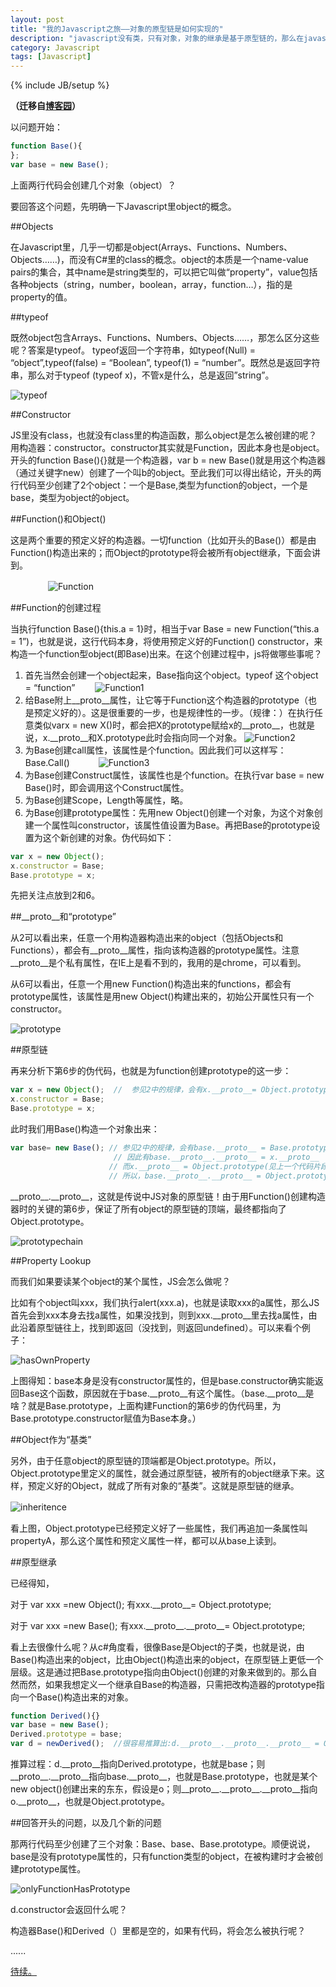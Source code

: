 ```yaml
---
layout: post
title: "我的Javascript之旅——对象的原型链是如何实现的"
description: "javascript没有类，只有对象，对象的继承是基于原型链的，那么在javascript内部，原型链是怎么实现的呢？"
category: Javascript
tags: [Javascript]
---
```

{% include JB/setup %}

**（迁移自[博客园](http://www.cnblogs.com/CaiAbin/archive/2010/08/25/1808001.html)）**

以问题开始：

```javascript
function Base(){	
};
var base = new Base();
```

上面两行代码会创建几个对象（object）？


要回答这个问题，先明确一下Javascript里object的概念。


##Objects

在Javascript里，几乎一切都是object(Arrays、Functions、Numbers、Objects……)，而没有C#里的class的概念。object的本质是一个name-value pairs的集合，其中name是string类型的，可以把它叫做“property”，value包括各种objects（string，number，boolean，array，function…），指的是property的值。

 

##typeof

既然object包含Arrays、Functions、Numbers、Objects……，那怎么区分这些呢？答案是typeof。 typeof返回一个字符串，如typeof(Null) = “object”,typeof(false) = “Boolean”, typeof(1) = “number”。既然总是返回字符串，那么对于typeof (typeof x)，不管x是什么，总是返回”string”。

![typeof](/uploads/201308/typeof.png "typeof (typeof xxx) === string")
 

##Constructor

JS里没有class，也就没有class里的构造函数，那么object是怎么被创建的呢？用构造器：constructor。constructor其实就是Function，因此本身也是object。开头的function Base(){}就是一个构造器，var b = new Base()就是用这个构造器（通过关键字new）创建了一个叫b的object。至此我们可以得出结论，开头的两行代码至少创建了2个object：一个是Base,类型为function的object，一个是base，类型为object的object。

 

##Function()和Object()

这是两个重要的预定义好的构造器。一切function（比如开头的Base()）都是由Function()构造出来的；而Object的prototype将会被所有object继承，下面会讲到。

　　　　
![Function](/uploads/201308/Function.png)
 

##Function的创建过程

当执行function Base(){this.a = 1}时，相当于var Base = new Function(“this.a = 1”)，也就是说，这行代码本身，将使用预定义好的Function() constructor，来构造一个function型object(即Base)出来。在这个创建过程中，js将做哪些事呢？

1. 首先当然会创建一个object起来，Base指向这个object。typeof 这个object = “function”　　
![Function1](/uploads/201308/function_1.png)
2. 给Base附上\_\_proto\_\_属性，让它等于Function这个构造器的prototype（也是预定义好的）。这是很重要的一步，也是规律性的一步。（规律：）在执行任意类似varx = new X()时，都会把X的prototype赋给x的\_\_proto\_\_，也就是说，x.\_\_proto\_\_和X.prototype此时会指向同一个对象。
![Function2](/uploads/201308/function_2.png)
3. 为Base创建call属性，该属性是个function。因此我们可以这样写：Base.Call()　　　
![Function3](/uploads/201308/function_3.png)　　
4. 为Base创建Construct属性，该属性也是个function。在执行var base = new Base()时，即会调用这个Construct属性。
5. 为Base创建Scope，Length等属性，略。
6. 为Base创建prototype属性：先用new Object()创建一个对象，为这个对象创建一个属性叫constructor，该属性值设置为Base。再把Base的prototype设置为这个新创建的对象。伪代码如下：

```javascript
var x = new Object();
x.constructor = Base;
Base.prototype = x;
```

先把关注点放到2和6。
 

##\_\_proto\_\_和“prototype”

从2可以看出来，任意一个用构造器构造出来的object（包括Objects和Functions），都会有\_\_proto\_\_属性，指向该构造器的prototype属性。注意\_\_proto\_\_是个私有属性，在IE上是看不到的，我用的是chrome，可以看到。

从6可以看出，任意一个用new Function()构造出来的functions，都会有prototype属性，该属性是用new Object()构建出来的，初始公开属性只有一个constructor。

![prototype](/uploads/201308/prototype.png)

 

##原型链

再来分析下第6步的伪代码，也就是为function创建prototype的这一步：

```javascript
var x = new Object();  //  参见2中的规律，会有x.__proto__= Object.prototype。
x.constructor = Base;
Base.prototype = x;
```

此时我们用Base()构造一个对象出来：

```javascript
var base= new Base(); // 参见2中的规律，会有base.__proto__ = Base.prototype，也就是 = x。
                       // 因此有base.__proto__.__proto__ = x.__proto__
                      // 而x.__proto__ = Object.prototype(见上一个代码片段)　　
                      // 所以，base.__proto__.__proto__ = Object.prototype.
```

\_\_proto\_\_.\_\_proto\_\_，这就是传说中JS对象的原型链！由于用Function()创建构造器时的关键的第6步，保证了所有object的原型链的顶端，最终都指向了Object.prototype。

![prototypechain](/uploads/201308/prototypechain.png)
 

##Property Lookup

而我们如果要读某个object的某个属性，JS会怎么做呢？

比如有个object叫xxx，我们执行alert(xxx.a)，也就是读取xxx的a属性，那么JS首先会到xxx本身去找a属性，如果没找到，则到xxx.\_\_proto\_\_里去找a属性，由此沿着原型链往上，找到即返回（没找到，则返回undefined）。可以来看个例子：

![hasOwnProperty](/uploads/201308/hasOwnProperty.png)

上图得知：base本身是没有constructor属性的，但是base.constructor确实能返回Base这个函数，原因就在于base.\_\_proto\_\_有这个属性。（base.\_\_proto\_\_是啥？就是Base.prototype，上面构建Function的第6步的伪代码里，为Base.prototype.constructor赋值为Base本身。）

 

##Object作为“基类”

另外，由于任意object的原型链的顶端都是Object.prototype。所以，Object.prototype里定义的属性，就会通过原型链，被所有的object继承下来。这样，预定义好的Object，就成了所有对象的“基类”。这就是原型链的继承。

![inheritence](/uploads/201308/prototypeInheritence.png)　　　

看上图，Object.prototype已经预定义好了一些属性，我们再追加一条属性叫propertyA，那么这个属性和预定义属性一样，都可以从base上读到。

 

##原型继承

已经得知，

对于 var xxx =new Object(); 有xxx.\_\_proto\_\_= Object.prototype;

对于 var xxx =new Base(); 有xxx.\_\_proto\_\_.\_\_proto\_\_= Object.prototype;

看上去很像什么呢？从c#角度看，很像Base是Object的子类，也就是说，由Base()构造出来的object，比由Object()构造出来的object，在原型链上更低一个层级。这是通过把Base.prototype指向由Object()创建的对象来做到的。那么自然而然，如果我想定义一个继承自Base的构造器，只需把改构造器的prototype指向一个Base()构造出来的对象。

```javascript
function Derived(){}
var base = new Base();
Derived.prototype = base;
var d = newDerived();  //很容易推算出:d.__proto__.__proto__.__proto__ = Object.prototype.
```

推算过程：d.\_\_proto\_\_指向Derived.prototype，也就是base；则\_\_proto\_\_.\_\_proto\_\_指向base.\_\_proto\_\_，也就是Base.prototype，也就是某个new object()创建出来的东东，假设是o；则\_\_proto\_\_.\_\_proto\_\_.\_\_proto\_\_指向o.\_\_proto\_\_，也就是Object.prototype。

 

##回答开头的问题，以及几个新的问题

那两行代码至少创建了三个对象：Base、base、Base.prototype。顺便说说，base是没有prototype属性的，只有function类型的object，在被构建时才会被创建prototype属性。

![onlyFunctionHasPrototype](/uploads/201308/onlyFunctionHasPrototype.png)
 

d.constructor会返回什么呢？

构造器Base()和Derived（）里都是空的，如果有代码，将会怎么被执行呢？

......

[待续。](/javascript/2013/08/31/javascript-2-new/ "我的Javascript之旅——new以及构造器是如何工作的")